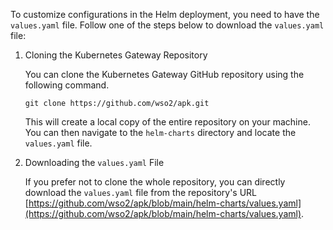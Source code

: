 To customize configurations in the Helm deployment, you need to have the `values.yaml` file. Follow one of the steps below to download the `values.yaml` file:

1. Cloning the Kubernetes Gateway Repository

    You can clone the Kubernetes Gateway GitHub repository using the following command.

    ```
    git clone https://github.com/wso2/apk.git
    ```

    This will create a local copy of the entire repository on your machine. You can then navigate to the `helm-charts` directory and locate the `values.yaml` file.

2. Downloading the `values.yaml` File

    If you prefer not to clone the whole repository, you can directly download the `values.yaml` file from the repository's URL [https://github.com/wso2/apk/blob/main/helm-charts/values.yaml](https://github.com/wso2/apk/blob/main/helm-charts/values.yaml).